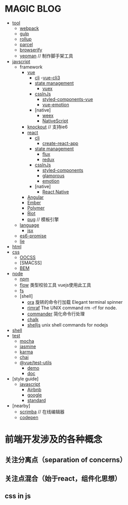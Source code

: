 # MAGIC BLOG

* [tool](www.baidu.com)
    - [webpack](https://www.webpackjs.com/)
    - [gulp](https://www.gulpjs.com.cn/)
    - [rollup]( https://www.rollupjs.com/guide/zh#introduction)
    - [parcel](http://www.css88.com/doc/parcel/getting_started.html)
    - [browserify](http://browserify.org/)
    - [yeoman](http://yeoman.io/) // 制作脚手架工具
* [javscript](https://developer.mozilla.org/zh-CN/docs/Web/JavaScript)
    - framework
        - [vue](https://cn.vuejs.org/)
            - [cli](https://cli.vuejs.org/)
                -[vue-cli3](https://cli.vuejs.org/)
            - [state management]()
                - [vuex](https://vuex.vuejs.org/)
            - [cssInJs]()
                - [styled-components-vue](https://github.com/styled-components/styled-components)
                - [vue-emotion](https://github.com/egoist/vue-emotion)
            - [native]
                - [weex](https://weex.apache.org/)
                - [NativeScript](https://www.nativescript.org/)
        - [knockout](https://knockoutjs.com/) // 支持ie6
        - [react](https://reactjs.org/)
            - [cli]()
                - [create-react-app](https://github.com/facebook/create-react-app)
            - [state management]()
                - [flux](https://facebook.github.io/flux/docs/overview.html)
                - [redux](http://www.redux.org.cn/)
            - [cssInJs]()
                - [styled-components](https://github.com/styled-components/styled-components)
                - [glamorous](https://github.com/paypal/glamorous)
                - [emotion](https://github.com/emotion-js/emotion)
            - [native]
                - [React Native](https://facebook.github.io/react-native/)
        - [Angular](https://angularjs.org/)
        - [Ember](https://www.emberjs.com/)
        - [Polymer](https://polymer-zh.cn/)
        - [Riot](https://riot.js.org/)
        - [pug](https://pug.bootcss.com/api/getting-started.html) // 模板引擎
    - [language]()
        - [jsx](https://facebook.github.io/jsx/)
    - [es6-promise](https://github.com/stefanpenner/es6-promise)
    - [lie](https://github.com/calvinmetcalf/lie)
* [html](www.baidu.com)
* [css](www.baidu.com)
    - [OOCSS]()
    - [SMACSS]
    - [BEM]()
* [node](http://nodejs.cn/)
    - [npm](https://www.npmjs.com/)
    - [flow](https://www.npmjs.com/package/flow) 类型校验工具 vuejs使用此工具
    - [fs](http://nodejs.cn/api/fs.html)
    - [shell]
        - [ora](https://www.npmjs.com/package/ora) 旋转的命令行加载 Elegant terminal spinner
        - [rimraf](https://www.npmjs.com/package/rimraf) The UNIX command rm -rf for node.
        - [commander](https://www.npmjs.com/package/commander) 简化命令行处理
        - [chalk](https://github.com/chalk/chalk)
        - [shelljs](https://www.npmjs.com/package/shelljs) unix shell commands for nodejs
* [shell](www.baidu.com)
* [test]()
    - [mocha](https://mochajs.org/)
    - [jasmine](https://jasmine.github.io/index.html)
    - [karma](http://karma-runner.github.io/)
    - [chai](http://www.chaijs.com/)
    - [@vue/test-utils](https://www.npmjs.com/package/@vue/test-utils)
        - [demo](https://github.com/vuejs/vue-test-utils-mocha-webpack-example)
        - [doc](https://vue-test-utils.vuejs.org/zh/guides/#%E8%B5%B7%E6%AD%A5)
* [style guide]
    - [javascript]()
        - [Airbnb](https://github.com/airbnb/javascript)
        - [google](https://google.github.io/styleguide/jsguide.html)
        - [standard](https://github.com/standard/standard)
* [nearby]
    - [scrimba](https://scrimba.com) // 在线编辑器
    - [codepen](https://codepen.io/)
        


# 前端开发涉及的各种概念

## 关注分离点（separation of concerns）

## 关注点混合（始于react，组件化思想）

## css in js

## 


